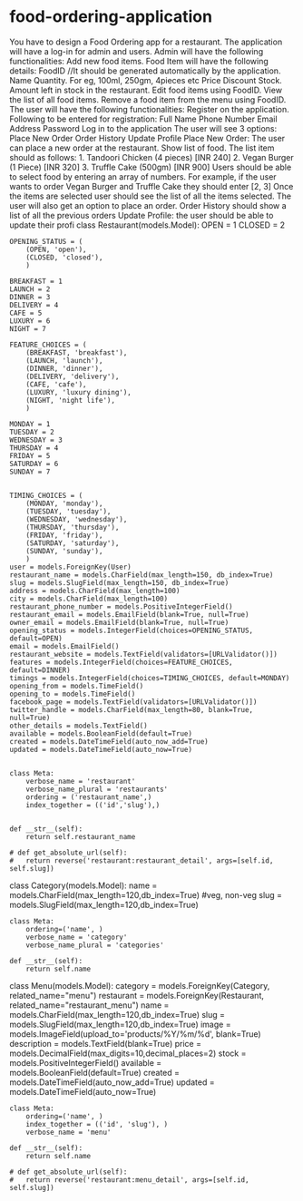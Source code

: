 # food-ordering-application
You have to design a Food Ordering app for a restaurant.   The application will have a log-in for admin and users.   Admin will have the following functionalities:      Add new food items. Food Item will have the following details:     FoodID //It should be generated automatically by the application.     Name     Quantity. For eg, 100ml, 250gm, 4pieces etc     Price     Discount     Stock. Amount left in stock in the restaurant.     Edit food items using FoodID.     View the list of all food items.     Remove a food item from the menu using FoodID.    The user will have the following functionalities:      Register on the application. Following to be entered for registration:     Full Name     Phone Number     Email     Address     Password     Log in to the application     The user will see 3 options:     Place New Order     Order History     Update Profile     Place New Order: The user can place a new order at the restaurant.     Show list of food. The list item should as follows:     1. Tandoori Chicken (4 pieces) [INR 240]     2. Vegan Burger (1 Piece) [INR 320]     3. Truffle Cake (500gm) [INR 900]     Users should be able to select food by entering an array of numbers. For example, if the user wants to order Vegan Burger and Truffle Cake they should enter [2, 3]     Once the items are selected user should see the list of all the items selected. The user will also get an option to place an order.     Order History should show a list of all the previous orders     Update Profile: the user should be able to update their profi
class Restaurant(models.Model):
    OPEN = 1
    CLOSED = 2

    OPENING_STATUS = (
        (OPEN, 'open'),
        (CLOSED, 'closed'),
        )

    BREAKFAST = 1
    LAUNCH = 2
    DINNER = 3
    DELIVERY = 4
    CAFE = 5
    LUXURY = 6
    NIGHT = 7

    FEATURE_CHOICES = (
        (BREAKFAST, 'breakfast'),
        (LAUNCH, 'launch'),
        (DINNER, 'dinner'),
        (DELIVERY, 'delivery'),
        (CAFE, 'cafe'),
        (LUXURY, 'luxury dining'),
        (NIGHT, 'night life'),
        )

    MONDAY = 1
    TUESDAY = 2
    WEDNESDAY = 3
    THURSDAY = 4
    FRIDAY = 5
    SATURDAY = 6
    SUNDAY = 7


    TIMING_CHOICES = (
        (MONDAY, 'monday'),
        (TUESDAY, 'tuesday'),
        (WEDNESDAY, 'wednesday'),
        (THURSDAY, 'thursday'),
        (FRIDAY, 'friday'),
        (SATURDAY, 'saturday'),
        (SUNDAY, 'sunday'),
        )
    user = models.ForeignKey(User)
    restaurant_name = models.CharField(max_length=150, db_index=True)
    slug = models.SlugField(max_length=150, db_index=True)
    address = models.CharField(max_length=100)
    city = models.CharField(max_length=100)
    restaurant_phone_number = models.PositiveIntegerField()
    restaurant_email = models.EmailField(blank=True, null=True)
    owner_email = models.EmailField(blank=True, null=True)
    opening_status = models.IntegerField(choices=OPENING_STATUS, default=OPEN)
    email = models.EmailField()
    restaurant_website = models.TextField(validators=[URLValidator()])
    features = models.IntegerField(choices=FEATURE_CHOICES, default=DINNER)
    timings = models.IntegerField(choices=TIMING_CHOICES, default=MONDAY)
    opening_from = models.TimeField()
    opening_to = models.TimeField()
    facebook_page = models.TextField(validators=[URLValidator()])
    twitter_handle = models.CharField(max_length=80, blank=True, null=True)
    other_details = models.TextField()
    available = models.BooleanField(default=True)
    created = models.DateTimeField(auto_now_add=True)
    updated = models.DateTimeField(auto_now=True)


    class Meta:
        verbose_name = 'restaurant'
        verbose_name_plural = 'restaurants'
        ordering = ('restaurant_name',)
        index_together = (('id','slug'),)


    def __str__(self):
        return self.restaurant_name

    # def get_absolute_url(self):
    #   return reverse('restaurant:restaurant_detail', args=[self.id, self.slug])



class Category(models.Model):
    name = models.CharField(max_length=120,db_index=True) #veg, non-veg
    slug = models.SlugField(max_length=120,db_index=True)

    class Meta:
        ordering=('name', )
        verbose_name = 'category'
        verbose_name_plural = 'categories'

    def __str__(self):
        return self.name



class Menu(models.Model):
    category = models.ForeignKey(Category, related_name="menu")
    restaurant = models.ForeignKey(Restaurant, related_name="restaurant_menu")
    name = models.CharField(max_length=120,db_index=True)
    slug = models.SlugField(max_length=120,db_index=True)
    image = models.ImageField(upload_to='products/%Y/%m/%d', blank=True)
    description = models.TextField(blank=True)
    price = models.DecimalField(max_digits=10,decimal_places=2)
    stock = models.PositiveIntegerField()
    available = models.BooleanField(default=True)
    created = models.DateTimeField(auto_now_add=True)
    updated = models.DateTimeField(auto_now=True)


    class Meta:
        ordering=('name', )
        index_together = (('id', 'slug'), )
        verbose_name = 'menu'

    def __str__(self):
        return self.name

    # def get_absolute_url(self):
    #   return reverse('restaurant:menu_detail', args=[self.id, self.slug])
